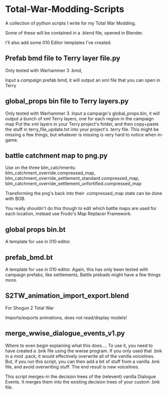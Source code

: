 # Total-War-Modding-Scripts
A collection of python scripts I write for my Total War Modding.

Some of these will be contained in a .blend file, opened in Blender.

I'll also add some 010 Editor templates I've created.


## Prefab bmd file to Terry layer file.py

Only tested with Warhammer 3 .bmd,

Input a *campaign* prefab bmd, it will output an xml file that you can open in Terry


## global_props bin file to Terry layers.py

Only tested with Warhammer 3.
Input a campaign's global_props.bin, it will output a bunch of xml Terry layers, one for each region in the campaign map
Put the xml layers in your Terry project's folder, and then copy+paste the stuff in terry_file_update.txt into your project's .terry file.
This might be missing a few things, but whatever is missing is very hard to notice when in-game.


## battle catchment map to png.py 

Use on the three blm_catchments: blm_catchment_override.compressed_map, blm_catchment_override_settlement_standard.compressed_map, blm_catchment_override_settlement_unfortified.compressed_map

Transforming the png's back into their .compressed_map state can be done with BOB.

You really shouldn't do this though to edit which battle maps are used for each location, instead use Frodo's Map Replacer Framework.


## global props bin.bt

A template for use in 010 editor.


## prefab_bmd.bt

A template for use in 010 editor. Again, this has only been tested with campaign prefabs, like settlements, Battle prebads might have a few things more.


## S2TW_animation_import_export.blend 

For Shogun 2 Total War

Imports/exports animations, does not read/display models!


## merge_wwise_dialogue_events_v1.py

Where to even begin explaining what this does....
To use it, you need to have created a .bnk file using the wwise program. If you only used that .bnk in a mod .pack, it would effectively overwrite all of the vanilla voicelines.
But, if you run this script, you can then add a bit of stuff from a vanilla .bnk file, and avoid overwriting stuff. The end result is new voicelines.

This script merges-in the decision trees of the (relevent) vanilla Dialogue Events. It merges them into the existing decision trees of your custom .bnk file.

